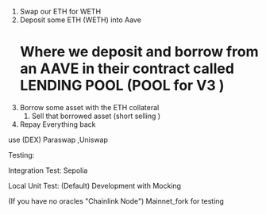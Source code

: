 1. Swap our ETH for WETH 
1. Deposit some ETH (WETH) into Aave 
   # Where we deposit and borrow from an AAVE in their contract called LENDING POOL (POOL for V3 )
2. Borrow some asset with the ETH collateral  
   1. Sell that borrowed asset (short selling )
3. Repay Everything back



use (DEX) Paraswap ,Uniswap 

Testing:

Integration Test: Sepolia 

Local Unit Test:
(Default)
Development with Mocking 

(If you have no oracles "Chainlink Node")
Mainnet_fork for testing  